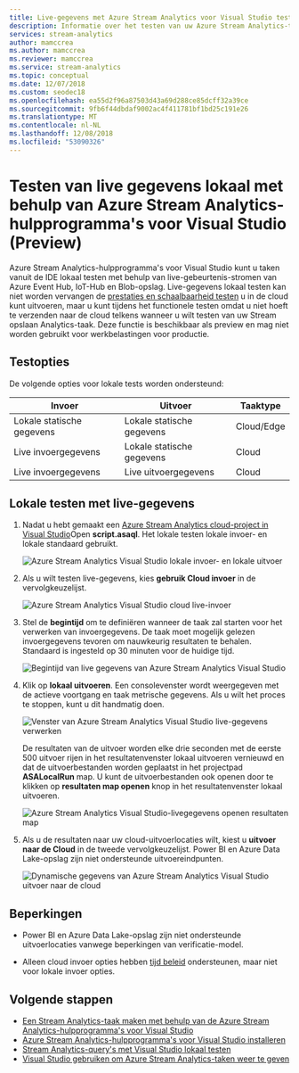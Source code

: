 ```yaml
---
title: Live-gegevens met Azure Stream Analytics voor Visual Studio test
description: Informatie over het testen van uw Azure Stream Analytics-taak lokaal via live streaminggegevens.
services: stream-analytics
author: mamccrea
ms.author: mamccrea
ms.reviewer: mamccrea
ms.service: stream-analytics
ms.topic: conceptual
ms.date: 12/07/2018
ms.custom: seodec18
ms.openlocfilehash: ea55d2f96a87503d43a69d288ce85dcff32a39ce
ms.sourcegitcommit: 9fb6f44dbdaf9002ac4f411781bf1bd25c191e26
ms.translationtype: MT
ms.contentlocale: nl-NL
ms.lasthandoff: 12/08/2018
ms.locfileid: "53090326"
---
```

# <a name="test-live-data-locally-using-azure-stream-analytics-tools-for-visual-studio-preview"></a>Testen van live gegevens lokaal met behulp van Azure Stream Analytics-hulpprogramma's voor Visual Studio (Preview)

Azure Stream Analytics-hulpprogramma's voor Visual Studio kunt u taken vanuit de IDE lokaal testen met behulp van live-gebeurtenis-stromen van Azure Event Hub, IoT-Hub en Blob-opslag. Live-gegevens lokaal testen kan niet worden vervangen de [prestaties en schaalbaarheid testen](stream-analytics-streaming-unit-consumption.md) u in de cloud kunt uitvoeren, maar u kunt tijdens het functionele testen omdat u niet hoeft te verzenden naar de cloud telkens wanneer u wilt testen van uw Stream opslaan Analytics-taak. Deze functie is beschikbaar als preview en mag niet worden gebruikt voor werkbelastingen voor productie.

## <a name="testing-options"></a>Testopties

De volgende opties voor lokale tests worden ondersteund:

|**Invoer**  |**Uitvoer**  |**Taaktype**  |
|---------|---------|---------|
|Lokale statische gegevens   |  Lokale statische gegevens   |   Cloud/Edge |
|Live invoergegevens   |  Lokale statische gegevens   |   Cloud |
|Live invoergegevens   |  Live uitvoergegevens   |   Cloud |

## <a name="local-testing-with-live-data"></a>Lokale testen met live-gegevens

1. Nadat u hebt gemaakt een [Azure Stream Analytics cloud-project in Visual Studio](stream-analytics-quick-create-vs.md)Open **script.asaql**. Het lokale testen lokale invoer- en lokale standaard gebruikt.

   ![Azure Stream Analytics Visual Studio lokale invoer- en lokale uitvoer](./media/stream-analytics-live-data-local-testing/stream-analytics-local-testing-local-input-output.png)

2. Als u wilt testen live-gegevens, kies **gebruik Cloud invoer** in de vervolgkeuzelijst.

   ![Azure Stream Analytics Visual Studio cloud live-invoer](./media/stream-analytics-live-data-local-testing/stream-analytics-local-testing-cloud-input.png)


3. Stel de **begintijd** om te definiëren wanneer de taak zal starten voor het verwerken van invoergegevens. De taak moet mogelijk gelezen invoergegevens tevoren om nauwkeurig resultaten te behalen. Standaard is ingesteld op 30 minuten voor de huidige tijd.

   ![Begintijd van live gegevens van Azure Stream Analytics Visual Studio](./media/stream-analytics-live-data-local-testing/stream-analytics-local-testing-cloud-input-start-time.png)

4. Klik op **lokaal uitvoeren**. Een consolevenster wordt weergegeven met de actieve voortgang en taak metrische gegevens. Als u wilt het proces te stoppen, kunt u dit handmatig doen. 

   ![Venster van Azure Stream Analytics Visual Studio live-gegevens verwerken](./media/stream-analytics-live-data-local-testing/stream-analytics-local-testing-cloud-input-process-window.png)

   De resultaten van de uitvoer worden elke drie seconden met de eerste 500 uitvoer rijen in het resultatenvenster lokaal uitvoeren vernieuwd en dat de uitvoerbestanden worden geplaatst in het projectpad **ASALocalRun** map. U kunt de uitvoerbestanden ook openen door te klikken op **resultaten map openen** knop in het resultatenvenster lokaal uitvoeren.

   ![Azure Stream Analytics Visual Studio-livegegevens openen resultaten map](./media/stream-analytics-live-data-local-testing/stream-analytics-local-testing-cloud-input-open-results-folder.png)

5. Als u de resultaten naar uw cloud-uitvoerlocaties wilt, kiest u **uitvoer naar de Cloud** in de tweede vervolgkeuzelijst. Power BI en Azure Data Lake-opslag zijn niet ondersteunde uitvoereindpunten.

   ![Dynamische gegevens van Azure Stream Analytics Visual Studio uitvoer naar de cloud](./media/stream-analytics-live-data-local-testing/stream-analytics-local-testing-cloud-output.png)
 
## <a name="limitations"></a>Beperkingen

* Power BI en Azure Data Lake-opslag zijn niet ondersteunde uitvoerlocaties vanwege beperkingen van verificatie-model.

* Alleen cloud invoer opties hebben [tijd beleid](stream-analytics-out-of-order-and-late-events.md) ondersteunen, maar niet voor lokale invoer opties.

## <a name="next-steps"></a>Volgende stappen

* [Een Stream Analytics-taak maken met behulp van de Azure Stream Analytics-hulpprogramma's voor Visual Studio](stream-analytics-quick-create-vs.md)
* [Azure Stream Analytics-hulpprogramma's voor Visual Studio installeren](stream-analytics-tools-for-visual-studio-install.md)
* [Stream Analytics-query's met Visual Studio lokaal testen](stream-analytics-vs-tools-local-run.md)
* [Visual Studio gebruiken om Azure Stream Analytics-taken weer te geven](stream-analytics-vs-tools.md)